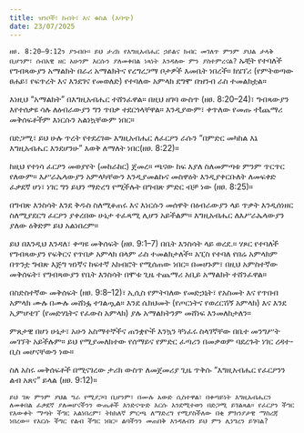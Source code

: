 ```yaml
---
title: ዝንቦች፣ ከብት፣ እና ቁስል (እባጭ)
date: 23/07/2025
---
```



`ዘፀ. 8:20–9:12ን ያንብቡ። ይህ ታሪክ የእግዚአብሔር ኃይልና ክብር መገለጥ ምንም ያህል ታላቅ ቢሆንም፣ ሰብአዊ ዘር አሁንም እርሱን ያለመቀበል ነጻነት እንዳለው ምን ያስተምረናል?`
ኡቺት የተባለች የግብጻውያን አማልክት በራሪ አማልክትና የረግረጋማ ቦታዎች እመቤት ነበረች። ክሄፕሪ (የምትወጣው ፀሐይ፣ የፍጥረት እና እንደገና የመወለድ) የተባለው አምላክ ደግሞ በዝንብ ራስ ተመልክቷል።

እነዚህ “አማልክት” በእግዚአብሔር ተሸንፈዋል። በዚህ ዘገባ ውስጥ (ዘፀ. 8:20–24)፣ ግብጻውያን እየተሰቃዩ ሳሉ ለዕብራውያን ግን ጥበቃ ተደርጎላቸዋል። እንዲያውም፣ ቀጥለው የመጡ ተtጨማሪ መቅሰፍቶችም እነርሱን አልነኳቸውም ነበር።

በድጋሚ፣ ይህ ሁሉ ጥረት የተደረገው እግዚአብሔር ለፈርዖን ራሱን “በምድር መካከል እኔ እግዚአብሔር እንደሆንሁ” እወቅ ለማለት ነበር(ዘፀ. 8:22)።

ከዚህ የተነሳ ፈርዖን መወያየት (መከራከር) ጀመረ። ጫናው ከፍ እያለ ስለመምጣቱ ምንም ጥርጥር የለውም። እሥራኤላውያን አምላካቸውን እንዲያመልኩና መስዋዕት እንዲያቀርቡለት ለመፍቀድ ፈቃደኛ ሆነ፣ ነገር ግን ይህን ማድረግ የሚችሉት በግብጽ ምድር ብቻ ነው (ዘፀ. 8:25)።

በግብጽ እንስሳት እንደ ቅዱስ ስለሚቆጠሩ እና እነርሱን መሰዋት በዕብራውያን ላይ ጥቃት እንዲሰነዘር ስለሚያደርግ ፈርዖን ያቀረበው ሁኔታ ተፈጻሚ ሊሆን አይችልም። እግዚአብሔር ለእሥራኤላውያን ያለው ዕቅድም ይህ አልነበረም።

ይህ በእንዲህ እንዳለ፣ ቀጣዩ መቅሰፍት (ዘፀ. 9:1–7) በቤት እንስሳት ላይ ወረደ.። ሃጾር የተባለች የግብጻውያን የፍቅርና የጥበቃ አምላክ በላም ራስ ተመልክታለች። አፒስ የተባለ የበሬ አምላክም በጥንቷ ግብጽ እጅግ ዝነኛና ከፍተኛ አክብሮት የሚሰጠው ነበር። በመሆኑም፣ በዚህ አምስተኛው መቅሰፍት፣ የግብጻውያን የቤት እንስሳት በሞቱ ጊዜ ተጨማሪ አቢይ አማልክት ተሸንፈዋል።

በስድስተኛው መቅሰፍት (ዘፀ. 9:8–12)፣ ኢሲስ የምትባለው የመድኃኒት፣ የአስመት እና የጥበብ አምላክ ሙሉ በሙሉ መሸነፏ ተገልጧል።
እንደ ሴክህመት (የጦርነትና የወረርሽኝ አምላክ) እና እንደ ኢምሆቴፕ (የመድሃኒትና የፈውስ አምላክ) ያሉ አማልክትንም መሸነፍ እንመለከታለን።

ምጸታዊ በሆነ ሁኔታ፣ አሁን አስማተኞችና ጠንቋዮች እንኳን ቸነፈሩ ስላገኛቸው በቤተ መንግሥት መገኘት አይችሉም። ይህ የሚያመለክተው የሰማይና የምድር ፈጣሪን በመቃወም ባደረጉት ነገር ረዳተ-ቢስ መሆናቸውን ነው።

ስለ አስሩ መቅሰፍቶች በሚናገረው ታሪክ ውስጥ ለመጀመሪያ ጊዜ ጥቅሱ “እግዚአብሔር የፈርዖንን ልብ አጸና” ይላል (ዘፀ. 9:12)።

`ይህ ገጽ ምንም ያህል ግራ የሚያጋባ ቢሆንም፣ በሙሉ አውድ ሲስተዋል፣ በቀጣይነት እግዚአብሔርን ለመቀበል ፈቃደኛ ያለመሆናችንን ውጤቶች እንድናጭድ እርሱ እንደሚተወን በድጋሚ ይገልጻል። የፈርዖን ችግር የእውቀት ማጣት ችግር አልነበረም፣ ትክክለኛ ምርጫ ለማድረግ የሚያስችለው በቂ ምክንያታዊ ማስረጃ ነበረው። የእርሱ ችግር የልብ ችግር ነበር። ልባችንን መጠበቅ እንዳለብን ይህ ምን ሊነግረን ይገባል?`